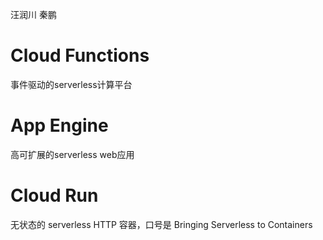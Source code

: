 汪润川 秦鹏

# Cloud Functions
事件驱动的serverless计算平台

# App Engine 
高可扩展的serverless web应用

# Cloud Run 
无状态的 serverless HTTP 容器，口号是 Bringing Serverless to Containers
